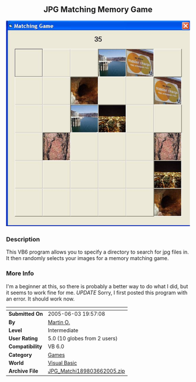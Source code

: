﻿<div align="center">

## JPG Matching Memory Game

<img src="PIC2005612196415981.jpg">
</div>

### Description

This VB6 program allows you to specify a directory to search for jpg files in. It then randomly selects your images for a memory matching game.
 
### More Info
 
I'm a beginner at this, so there is probably a better way to do what I did, but it seems to work fine for me. *UPDATE* Sorry, I first posted this program with an error. It should work now.


<span>             |<span>
---                |---
**Submitted On**   |2005-06-03 19:57:08
**By**             |[Martin O\.](https://github.com/Planet-Source-Code/PSCIndex/blob/master/ByAuthor/martin-o.md)
**Level**          |Intermediate
**User Rating**    |5.0 (10 globes from 2 users)
**Compatibility**  |VB 6\.0
**Category**       |[Games](https://github.com/Planet-Source-Code/PSCIndex/blob/master/ByCategory/games__1-38.md)
**World**          |[Visual Basic](https://github.com/Planet-Source-Code/PSCIndex/blob/master/ByWorld/visual-basic.md)
**Archive File**   |[JPG\_Matchi189803662005\.zip](https://github.com/Planet-Source-Code/martin-o-jpg-matching-memory-game__1-60890/archive/master.zip)








